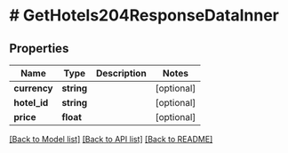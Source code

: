 # # GetHotels204ResponseDataInner

## Properties

Name | Type | Description | Notes
------------ | ------------- | ------------- | -------------
**currency** | **string** |  | [optional]
**hotel_id** | **string** |  | [optional]
**price** | **float** |  | [optional]

[[Back to Model list]](../../README.md#models) [[Back to API list]](../../README.md#endpoints) [[Back to README]](../../README.md)
